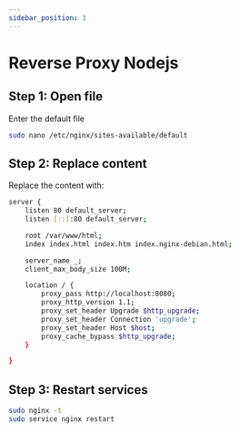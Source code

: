 ```yaml
---
sidebar_position: 3
---
```

# Reverse Proxy Nodejs

## Step 1: Open file
Enter the default file
```bash
sudo nano /etc/nginx/sites-available/default
```

## Step 2: Replace content
Replace the content with:
```bash title="default"
server {
    listen 80 default_server;
    listen [::]:80 default_server;

    root /var/www/html;
    index index.html index.htm index.nginx-debian.html;

    server_name _;
    client_max_body_size 100M; 

    location / {
        proxy_pass http://localhost:8080;
        proxy_http_version 1.1;
        proxy_set_header Upgrade $http_upgrade;
        proxy_set_header Connection 'upgrade';
        proxy_set_header Host $host;
        proxy_cache_bypass $http_upgrade;
    }

}
```

## Step 3: Restart services
```bash
sudo nginx -t
sudo service nginx restart
```